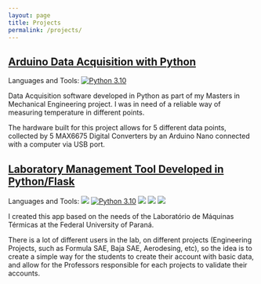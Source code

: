 ```yaml
---
layout: page
title: Projects
permalink: /projects/
---
```

## [Arduino Data Acquisition with Python](https://github.com/lgmarin/arduino_dataaq)

Languages and Tools: [![Python 3.10](https://img.shields.io/badge/python-3.10-blue.svg)](https://www.python.org/downloads/release/python-3100/)

Data Acquisition software developed in Python as part of my Masters in Mechanical Engineering project. I was in need of a reliable way of measuring temperature in different points. 

The hardware built for this project allows for 5 different data points, collected by 5 MAX6675 Digital Converters by an Arduino Nano connected with a computer via USB port.


## [Laboratory Management Tool Developed in Python/Flask](https://github.com/lgmarin/lab-manager)

Languages and Tools: ![](https://img.shields.io/badge/Code-Python-informational?style=flat&logo=python&logoColor=white&color=blue)
[![Python 3.10](https://img.shields.io/badge/python-3.10-blue.svg)](https://www.python.org/downloads/release/python-3100/)
![](https://img.shields.io/badge/Framework-Flask-informational?style=flat&logo=flask&logoColor=white&color=blue)
![](https://img.shields.io/badge/Tools-Bootstrap-informational?style=flat&logo=bootstrap&logoColor=white&color=blue)
![](https://img.shields.io/badge/Tools-Docker-informational?style=flat&logo=docker&logoColor=white&color=blue)

I created this app based on the needs of the Laboratório de Máquinas Térmicas at the Federal University of Paraná.

There is a lot of different users in the lab, on different projects (Engineering Projects, such as Formula SAE, Baja SAE, Aerodesing, etc), so the idea is to create a simple way for the students to create their account with basic data, and allow for the Professors responsible for each projects to validate their accounts.






<!-- {% for repo in site.github.public_repositories %}

{% if repo.fork == false and repo.topics.size > 0 %}

## [{{ repo.name }}]({{ repo.html_url }})

{{ repo.description }}

Topics: {{ repo.topics | array_to_sentence_string }}

Last updated: {{ repo.updated_at | date_to_string }}

{% endif %}

{% endfor %} -->
